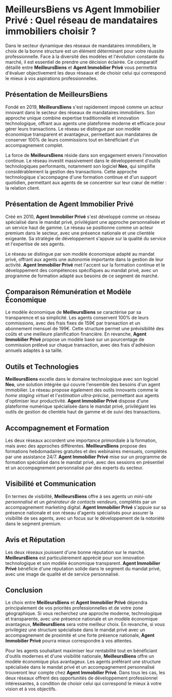 # MeilleursBiens vs Agent Immobilier Privé : Quel réseau de mandataires immobiliers choisir ?

Dans le secteur dynamique des réseaux de mandataires immobiliers, le choix de la bonne structure est un élément déterminant pour votre réussite professionnelle. Face à la diversité des modèles et l'évolution constante du marché, il est essentiel de prendre une décision éclairée. Ce comparatif détaillé entre **MeilleursBiens** et **Agent Immobilier Privé** vous permettra d'évaluer objectivement les deux réseaux et de choisir celui qui correspond le mieux à vos aspirations professionnelles.

## Présentation de MeilleursBiens

Fondé en 2019, **MeilleursBiens** s'est rapidement imposé comme un acteur innovant dans le secteur des réseaux de mandataires immobiliers. Son approche unique combine expertise traditionnelle et innovation technologique, offrant aux agents une plateforme moderne et efficace pour gérer leurs transactions. Le réseau se distingue par son modèle économique transparent et avantageux, permettant aux mandataires de conserver 100% de leurs commissions tout en bénéficiant d'un accompagnement complet.

La force de **MeilleursBiens** réside dans son engagement envers l'innovation continue. Le réseau investit massivement dans le développement d'outils technologiques performants, notamment son logiciel **Neo**, qui simplifie considérablement la gestion des transactions. Cette approche technologique s'accompagne d'une formation continue et d'un support quotidien, permettant aux agents de se concentrer sur leur cœur de métier : la relation client.

## Présentation de Agent Immobilier Privé

Créé en 2010, **Agent Immobilier Privé** s'est développé comme un réseau spécialisé dans le mandat privé, privilégiant une approche personnalisée et un service haut de gamme. Le réseau se positionne comme un acteur premium dans le secteur, avec une présence nationale et une clientèle exigeante. Sa stratégie de développement s'appuie sur la qualité du service et l'expertise de ses agents.

Le réseau se distingue par son modèle économique adapté au mandat privé, offrant aux agents une autonomie importante dans la gestion de leur activité. **Agent Immobilier Privé** met l'accent sur la formation continue et le développement des compétences spécifiques au mandat privé, avec un programme de formation adapté aux besoins de ce segment de marché.

## Comparaison Rémunération et Modèle Économique

Le modèle économique de **MeilleursBiens** se caractérise par sa transparence et sa simplicité. Les agents conservent 100% de leurs commissions, avec des frais fixes de 159€ par transaction et un abonnement mensuel de 199€. Cette structure permet une prévisibilité des coûts et une meilleure planification financière. En revanche, **Agent Immobilier Privé** propose un modèle basé sur un pourcentage de commission prélevé sur chaque transaction, avec des frais d'adhésion annuels adaptés à sa taille.

## Outils et Technologies

**MeilleursBiens** excelle dans le domaine technologique avec son logiciel **Neo**, une solution intégrée qui couvre l'ensemble des besoins d'un agent immobilier. Le réseau propose également des outils innovants comme le _home staging virtuel_ et l'_estimation ultra-précise_, permettant aux agents d'optimiser leur productivité. **Agent Immobilier Privé** dispose d'une plateforme numérique spécialisée dans le mandat privé, privilégiant les outils de gestion de clientèle haut de gamme et de suivi des transactions.

## Accompagnement et Formation

Les deux réseaux accordent une importance primordiale à la formation, mais avec des approches différentes. **MeilleursBiens** propose des formations hebdomadaires gratuites et des webinaires mensuels, complétés par une assistance 24/7. **Agent Immobilier Privé** mise sur un programme de formation spécialisé dans le mandat privé, avec des sessions en présentiel et un accompagnement personnalisé par des experts du secteur.

## Visibilité et Communication

En termes de visibilité, **MeilleursBiens** offre à ses agents un _mini-site personnalisé_ et un _générateur de contacts vendeurs_, complétés par un accompagnement marketing digital. **Agent Immobilier Privé** s'appuie sur sa présence nationale et son réseau d'agents spécialisés pour assurer la visibilité de ses agents, avec un focus sur le développement de la notoriété dans le segment premium.

## Avis et Réputation

Les deux réseaux jouissent d'une bonne réputation sur le marché. **MeilleursBiens** est particulièrement apprécié pour son innovation technologique et son modèle économique transparent. **Agent Immobilier Privé** bénéficie d'une réputation solide dans le segment du mandat privé, avec une image de qualité et de service personnalisé.

## Conclusion

Le choix entre **MeilleursBiens** et **Agent Immobilier Privé** dépendra principalement de vos priorités professionnelles et de votre zone géographique. Si vous recherchez une approche moderne, technologique et transparente, avec une présence nationale et un modèle économique avantageux, **MeilleursBiens** sera votre meilleur choix. En revanche, si vous privilégiez une structure spécialisée dans le mandat privé avec un accompagnement de proximité et une forte présence nationale, **Agent Immobilier Privé** pourra mieux correspondre à vos attentes.

Pour les agents souhaitant maximiser leur rentabilité tout en bénéficiant d'outils modernes et d'une visibilité nationale, **MeilleursBiens** offre un modèle économique plus avantageux. Les agents préférant une structure spécialisée dans le mandat privé et un accompagnement personnalisé trouveront leur compte chez **Agent Immobilier Privé**. Dans tous les cas, les deux réseaux offrent des opportunités de développement professionnel intéressantes, à condition de choisir celui qui correspond le mieux à votre vision et à vos objectifs.
